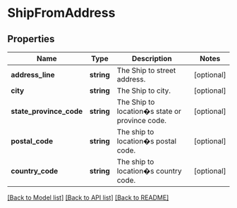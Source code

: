 # ShipFromAddress

## Properties
Name | Type | Description | Notes
------------ | ------------- | ------------- | -------------
**address_line** | **string** | The Ship to street address. | [optional] 
**city** | **string** | The Ship to city. | [optional] 
**state_province_code** | **string** | The Ship to location�s state or province code. | [optional] 
**postal_code** | **string** | The ship to location�s postal code. | [optional] 
**country_code** | **string** | The ship to location�s country code. | [optional] 

[[Back to Model list]](../../README.md#documentation-for-models) [[Back to API list]](../../README.md#documentation-for-api-endpoints) [[Back to README]](../../README.md)

